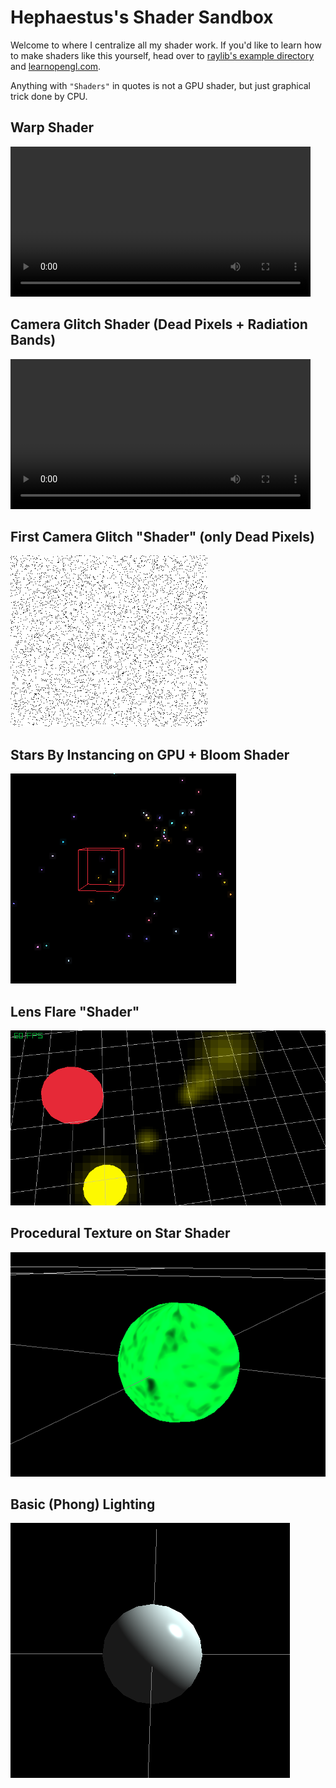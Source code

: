 # Hephaestus's Shader Sandbox

Welcome to where I centralize all my shader work. 
If you'd like to learn how to make shaders like this yourself, 
head over to [raylib's example directory](https://github.com/raysan5/raylib/tree/master/examples/shaders) and [learnopengl.com](learnopengl.com).

Anything with `"Shaders"` in quotes is not a GPU shader, but just graphical trick done by CPU.

## Warp Shader
<video src="_videos/warp.mp4" height="240" controls></video>

## Camera Glitch Shader (Dead Pixels + Radiation Bands)
<video src="_videos/camglitch2.mp4" height="240" controls></video>

## First Camera Glitch "Shader" (only Dead Pixels)
![First Camera Glitch Version](_imgs/camera_glitch.png)

## Stars By Instancing on GPU + Bloom Shader
![Stars with Bloom](_imgs/stars1.png)

## Lens Flare "Shader"
![Lens Flare from Sun](_imgs/lens_flare.png)

## Procedural Texture on Star Shader
![Sun Spots on Green Sun](_imgs/solar_tex.png)

## Basic (Phong) Lighting
![Basic Lighting on Sphere](_imgs/basic_lighting.png)
